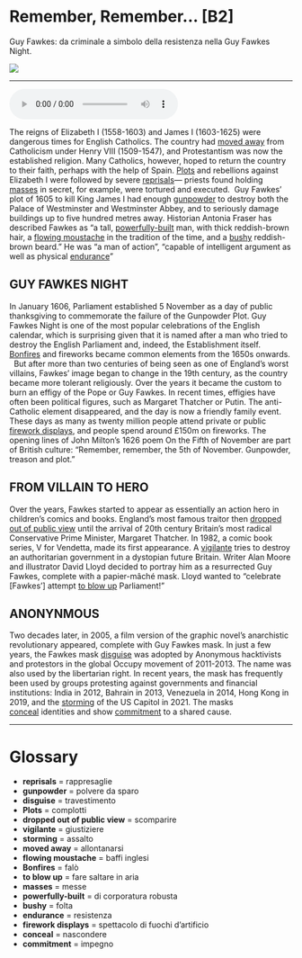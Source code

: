 # Remember,  Remember...   [B2]

Guy Fawkes: da criminale a simbolo della resistenza nella Guy Fawkes Night.

![](Remember,%20%20Remember....webp)

--------------

<div>
<audio controls autoplay>
    <source src="https:/raw.githubusercontent.com/dartie/speakup/main/2024-11/Remember,%20%20Remember....mp3" type="audio/mpeg">
</audio>
</div>


The reigns of Elizabeth I (1558-1603) and James I (1603-1625) were dangerous times for English Catholics. The country had [moved away](## "allontanarsi") from Catholicism under Henry VIII (1509-1547), and Protestantism was now the established religion. Many Catholics, however, hoped to return the country to their faith, perhaps with the help of Spain. [Plots](## "complotti") and rebellions against Elizabeth I were followed by severe [reprisals](## "rappresaglie")— priests found holding [masses](## "messe") in secret, for example, were tortured and executed. 
Guy Fawkes’ plot of 1605 to kill King James I had enough [gunpowder](## "polvere da sparo") to destroy both the Palace of Westminster and Westminster Abbey, and to seriously damage buildings up to five hundred metres away. Historian Antonia Fraser has described Fawkes as “a tall, [powerfully-built](## "di corporatura robusta") man, with thick reddish-brown hair, a [flowing moustache](## "baffi inglesi") in the tradition of the time, and a [bushy](## "folta") reddish-brown beard.” He was “a man of action”, “capable of intelligent argument as well as physical [endurance](## "resistenza")” 

## GUY FAWKES NIGHT
In January 1606, Parliament established 5 November as a day of public thanksgiving to commemorate the failure of the Gunpowder Plot. Guy Fawkes Night is one of the most popular celebrations of the English calendar, which is surprising given that it is named after a man who tried to destroy the English Parliament and, indeed, the Establishment itself. [Bonfires](## "falò") and fireworks became common elements from the 1650s onwards.  
But after more than two centuries of being seen as one of England’s worst villains, Fawkes’ image began to change in the 19th century, as the country became more tolerant religiously. Over the years it became the custom to burn an effigy of the Pope or Guy Fawkes. In recent times, effigies have often been political figures, such as Margaret Thatcher or Putin. The anti-Catholic element disappeared, and the day is now a friendly family event. These days as many as twenty million people attend private or public [firework displays](## "spettacolo di fuochi d’artificio"), and people spend around £150m on fireworks. The opening lines of John Milton’s 1626 poem On the Fifth of November are part of British culture: “Remember, remember, the 5th of November. Gunpowder, treason and plot.”

## FROM VILLAIN TO HERO
Over the years, Fawkes started to appear as essentially an action hero in children’s comics and books. England’s most famous traitor then [dropped out of public view](## "scomparire") until the arrival of 20th century Britain’s most radical Conservative Prime Minister, Margaret Thatcher. In 1982, a comic book series, V for Vendetta, made its first appearance. A [vigilante](## "giustiziere") tries to destroy an authoritarian government in a dystopian future Britain. Writer Alan Moore and illustrator David Lloyd decided to portray him as a resurrected Guy Fawkes, complete with a papier-mâché mask. Lloyd wanted to “celebrate [Fawkes’] attempt [to blow up](## "fare saltare in aria") Parliament!” 

## ANONYNMOUS
Two decades later, in 2005, a film version of the graphic novel’s anarchistic revolutionary appeared, complete with Guy Fawkes mask. In just a few years, the Fawkes mask [disguise](## "travestimento") was adopted by Anonymous hacktivists and protestors in the global Occupy movement of 2011-2013. The name was also used by the libertarian right. In recent years, the mask has frequently been used by groups protesting against governments and financial institutions: India in 2012, Bahrain in 2013, Venezuela in 2014, Hong Kong in 2019, and the [storming](## "assalto") of the US Capitol in 2021. The masks [conceal](## "nascondere") identities and show [commitment](## "impegno") to a shared cause. 

--------------

<div style = "display:block; clear:both; page-break-after:always;"></div>

# Glossary
* **reprisals** = rappresaglie
* **gunpowder** = polvere da sparo
* **disguise** = travestimento
* **Plots** = complotti
* **dropped out of public view** = scomparire
* **vigilante** = giustiziere
* **storming** = assalto
* **moved away** = allontanarsi
* **flowing moustache** = baffi inglesi
* **Bonfires** = falò
* **to blow up** = fare saltare in aria
* **masses** = messe
* **powerfully-built** = di corporatura robusta
* **bushy** = folta
* **endurance** = resistenza
* **firework displays** = spettacolo di fuochi d’artificio
* **conceal** = nascondere
* **commitment** = impegno
